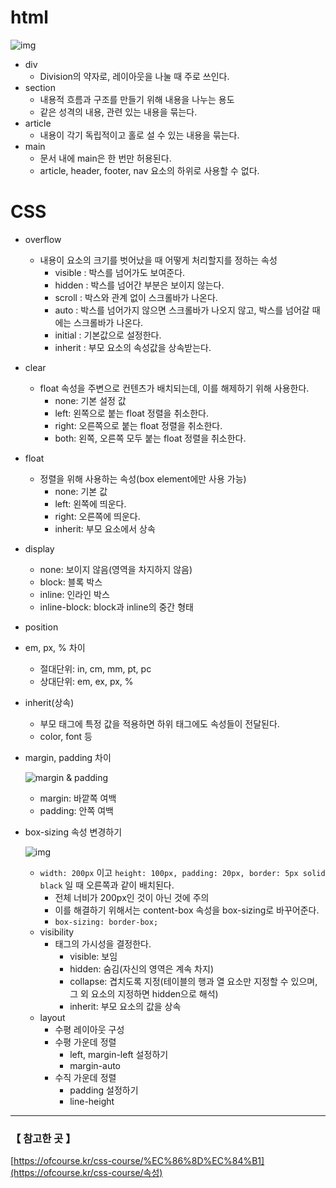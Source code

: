 # html

![img](https://t1.daumcdn.net/cfile/tistory/261BFE435539390B1B)

* div
  * Division의 약자로, 레이아웃을 나눌 때 주로 쓰인다.
* section
  * 내용적 흐름과 구조를 만들기 위해 내용을 나누는 용도
  * 같은 성격의 내용, 관련 있는 내용을 묶는다.
* article
  * 내용이 각기 독립적이고 홀로 설 수 있는 내용을 묶는다.
* main
  * 문서 내에 main은 한 번만 허용된다.
  * article, header, footer, nav 요소의 하위로 사용할 수 없다.

# CSS

* overflow

  * 내용이 요소의 크기를 벗어났을 때 어떻게 처리할지를 정하는 속성
    * visible : 박스를 넘어가도 보여준다.
    * hidden : 박스를 넘어간 부분은 보이지 않는다.
    * scroll : 박스와 관계 없이 스크롤바가 나온다.
    * auto : 박스를 넘어가지 않으면 스크롤바가 나오지 않고, 박스를 넘어갈 때에는 스크롤바가 나온다.
    * initial : 기본값으로 설정한다.
    * inherit : 부모 요소의 속성값을 상속받는다.

* clear

  * float 속성을 주변으로 컨텐츠가 배치되는데, 이를 해제하기 위해 사용한다.
    * none: 기본 설정 값
    * left: 왼쪽으로 붙는 float 정렬을 취소한다.
    * right: 오른쪽으로 붙는 float 정렬을 취소한다.
    * both: 왼쪽, 오른쪽 모두 붙는 float 정렬을 취소한다.

* float

  * 정렬을 위해 사용하는 속성(box element에만 사용 가능)
    * none: 기본 값
    * left: 왼쪽에 띄운다.
    * right: 오른쪽에 띄운다.
    * inherit: 부모 요소에서 상속

* display

  * none: 보이지 않음(영역을 차지하지 않음)
  * block: 블록 박스
  * inline: 인라인 박스
  * inline-block: block과 inline의 중간 형태

* position

* em, px, % 차이

  * 절대단위: in, cm, mm, pt, pc
  * 상대단위: em, ex, px, %

* inherit(상속)

  * 부모 태그에 특정 값을 적용하면 하위 태그에도 속성들이 전달된다.
  * color, font 등

* margin, padding 차이

  ![margin & padding](https://ofcourse.kr/images/attach/margin_padding.png)

  * margin: 바깥쪽 여백
  * padding: 안쪽 여백

* box-sizing 속성 변경하기

  ![img](https://ofcourse.kr/images/attach/box-sizing.jpg)

  * `width: 200px` 이고 `height: 100px, padding: 20px, border: 5px solid black` 일 때 오른쪽과 같이 배치된다.
    * 전체 너비가 200px인 것이 아닌 것에 주의
    * 이를 해결하기 위해서는 content-box 속성을 box-sizing로 바꾸어준다.
    * `box-sizing: border-box;`
  * visibility
    * 태그의 가시성을 결정한다.
      * visible: 보임
      * hidden: 숨김(자신의 영역은 계속 차지)
      * collapse: 겹치도록 지정(테이블의 행과 열 요소만 지정할 수 있으며, 그 외 요소의 지정하면 hidden으로 해석)
      * inherit: 부모 요소의 값을 상속
  * layout
    * 수평 레이아웃 구성
    * 수평 가운데 정렬
      * left, margin-left 설정하기
      * margin-auto
    * 수직 가운데 정렬
      * padding 설정하기
      * line-height

  

---

### 【 참고한 곳 】

[https://ofcourse.kr/css-course/%EC%86%8D%EC%84%B1](https://ofcourse.kr/css-course/속성)
